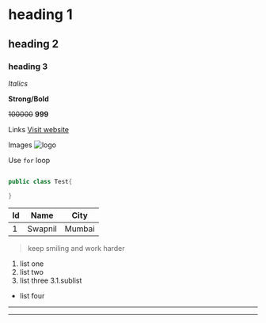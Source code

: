 

# heading 1
## heading 2
### heading 3

_Italics_

**Strong/Bold**

~~100000~~ **999**

Links
[Visit website](http://)

Images
![logo](http://)


Use `for` loop

```java

public class Test{

}
```

| Id | Name | City |
|--- |--- |--- |
| 1|Swapnil|Mumbai|


>keep smiling and work harder

1.  list one
2. list two
3. list three
   3.1.sublist

- list four

---

***